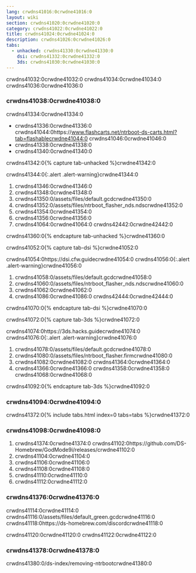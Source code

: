```yaml
---
lang: crwdns41016:0crwdne41016:0
layout: wiki
section: crwdns41020:0crwdne41020:0
category: crwdns41022:0crwdne41022:0
title: crwdns41024:0crwdne41024:0
description: crwdns41026:0crwdne41026:0
tabs:
  - unhacked: crwdns41330:0crwdne41330:0
    dsi: crwdns41332:0crwdne41332:0
    3ds: crwdns41030:0crwdne41030:0
---
```


crwdns41032:0crwdne41032:0 crwdns41034:0crwdne41034:0 crwdns41036:0crwdne41036:0

### crwdns41038:0crwdne41038:0

crwdns41334:0crwdne41334:0

- crwdns41336:0crwdne41336:0 crwdns41044:0https://www.flashcarts.net/ntrboot-ds-carts.html?tab=flashablecrwdne41044:0 crwdns41046:0crwdne41046:0
- crwdns41338:0crwdne41338:0
- crwdns41340:0crwdne41340:0

crwdns41342:0{% capture tab-unhacked %}crwdne41342:0

crwdns41344:0{:.alert .alert-warning}crwdne41344:0

1. crwdns41346:0crwdne41346:0
2. crwdns41348:0crwdne41348:0
3. crwdns41350:0/assets/files/default.gcdcrwdne41350:0
4. crwdns41352:0/assets/files/ntrboot_flasher_nds.ndscrwdne41352:0
5. crwdns41354:0crwdne41354:0
6. crwdns41356:0crwdne41356:0
7. crwdns41064:0crwdne41064:0 crwdns42442:0crwdne42442:0

crwdns41360:0{% endcapture tab-unhacked %}crwdne41360:0

crwdns41052:0{% capture tab-dsi %}crwdne41052:0

crwdns41054:0https://dsi.cfw.guidecrwdne41054:0
crwdns41056:0{:.alert .alert-warning}crwdne41056:0

1. crwdns41058:0/assets/files/default.gcdcrwdne41058:0
2. crwdns41060:0/assets/files/ntrboot_flasher_nds.ndscrwdne41060:0
3. crwdns41062:0crwdne41062:0
4. crwdns41086:0crwdne41086:0 crwdns42444:0crwdne42444:0

crwdns41070:0{% endcapture tab-dsi %}crwdne41070:0

crwdns41072:0{% capture tab-3ds %}crwdne41072:0

crwdns41074:0https://3ds.hacks.guidecrwdne41074:0
crwdns41076:0{:.alert .alert-warning}crwdne41076:0

1. crwdns41078:0/assets/files/default.gcdcrwdne41078:0
2. crwdns41080:0/assets/files/ntrboot_flasher.firmcrwdne41080:0
3. crwdns41082:0crwdne41082:0 crwdns41364:0crwdne41364:0
4. crwdns41366:0crwdne41366:0 crwdns41358:0crwdne41358:0 crwdns41068:0crwdne41068:0

crwdns41092:0{% endcapture tab-3ds %}crwdne41092:0

### crwdns41094:0crwdne41094:0

crwdns41372:0{% include tabs.html index=0 tabs=tabs %}crwdne41372:0

### crwdns41098:0crwdne41098:0

1. crwdns41374:0crwdne41374:0 crwdns41102:0https://github.com/DS-Homebrew/GodMode9i/releases/crwdne41102:0
2. crwdns41104:0crwdne41104:0
3. crwdns41106:0crwdne41106:0
4. crwdns41108:0crwdne41108:0
5. crwdns41110:0crwdne41110:0
6. crwdns41112:0crwdne41112:0

### crwdns41376:0crwdne41376:0

crwdns41114:0crwdne41114:0 crwdns41116:0/assets/files/default_green.gcdcrwdne41116:0 crwdns41118:0https://ds-homebrew.com/discordcrwdne41118:0

crwdns41120:0crwdne41120:0 crwdns41122:0crwdne41122:0

### crwdns41378:0crwdne41378:0

crwdns41380:0/ds-index/removing-ntrbootcrwdne41380:0

